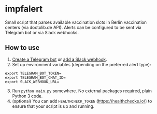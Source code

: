 # impfalert

Small script that parses available vaccination slots in Berlin vaccination centers (via doctolib.de API).
Alerts can be configured to be sent via Telegram bot or via Slack webhooks.

## How to use

1. [Create a Telegram bot](https://core.telegram.org/bots#3-how-do-i-create-a-bot) or [add a Slack webhook](https://api.slack.com/tutorials/slack-apps-hello-world).
2. Set up environment variables (depending on the preferred alert type):

```
export TELEGRAM_BOT_TOKEN=
export TELEGRAM_BOT_CHAT_ID=
export SLACK_WEBHOOK_URL=
```

3. Run `python main.py` somewhere. No external packages required, plain Python 3 code.
4. (optional) You can add `HEALTHCHECK_TOKEN` (https://healthchecks.io/) to ensure that your script is up and running.
